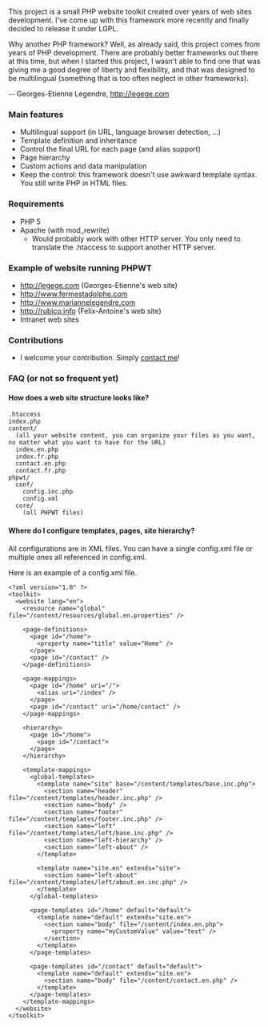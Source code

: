 This project is a small PHP website toolkit created over years of web sites development. I've come up with this framework more recently and finally decided to release it under LGPL.

Why another PHP framework? Well, as already said, this project comes from years of PHP development. There are probably better frameworks out there at this time, but when I started this project, I wasn't able to find one that was giving me a good degree of liberty and flexibility, and that was designed to be multilingual (something that is too often neglect in other frameworks).

-- Georges-Etienne Legendre, http://legege.com

### Main features ###
  * Multilingual support (in URL, language browser detection, ...)
  * Template definition and inheritance
  * Control the final URL for each page (and alias support)
  * Page hierarchy
  * Custom actions and data manipulation
  * Keep the control: this framework doesn't use awkward template syntax. You still write PHP in HTML files.

### Requirements ###

  * PHP 5
  * Apache (with mod\_rewrite)
    * Would probably work with other HTTP server. You only need to translate the .htaccess to support another HTTP server.

### Example of website running PHPWT ###

  * http://legege.com (Georges-Etienne's web site)
  * http://www.fermestadolphe.com
  * http://www.mariannelegendre.com
  * http://rubico.info (Felix-Antoine's web site)
  * Intranet web sites

### Contributions ###

  * I welcome your contribution. Simply [contact me](http://legege.com)!

### FAQ (or not so frequent yet) ###

#### How does a web site structure looks like? ####

```
.htaccess
index.php
content/
  (all your website content, you can organize your files as you want, no matter what you want to have for the URL)
  index.en.php
  index.fr.php
  contact.en.php
  contact.fr.php
phpwt/
  conf/
    config.inc.php
    config.xml
  core/
    (all PHPWT files)
```

#### Where do I configure templates, pages, site hierarchy? ####

All configurations are in XML files. You can have a single config.xml file or multiple ones all referenced in config.xml.

Here is an example of a config.xml file.
```
<?xml version="1.0" ?>
<toolkit>
  <website lang="en">
    <resource name="global" file="/content/resources/global.en.properties" />

    <page-definitions>
      <page id="/home">
        <property name="title" value="Home" />
      </page>
      <page id="/contact" />
    </page-definitions>

    <page-mappings>
      <page id="/home" uri="/">
        <alias uri="/index" />
      </page>
      <page id="/contact" uri="/home/contact" />
    </page-mappings>

    <hierarchy>
      <page id="/home">
        <page id="/contact">
      </page>
    </hierarchy>

    <template-mappings>
      <global-templates>
        <template name="site" base="/content/templates/base.inc.php">
          <section name="header" file="/content/templates/header.inc.php" />
          <section name="body" />
          <section name="footer" file="/content/templates/footer.inc.php" />
          <section name="left" file="/content/templates/left/base.inc.php" />
          <section name="left-hierarchy" />
          <section name="left-about" />
        </template>

        <template name="site.en" extends="site">
          <section name="left-about" file="/content/templates/left/about.en.inc.php" />
        </template>
      </global-templates>

      <page-templates id="/home" default="default">
        <template name="default" extends="site.en">
          <section name="body" file="/content/index.en.php">
            <property name="myCustomValue" value="test" />
          </section>
        </template>
      </page-templates>

      <page-templates id="/contact" default="default">
        <template name="default" extends="site.en">
          <section name="body" file="/content/contact.en.php" />
        </template>
      </page-templates>
    </template-mappings>
  </website>
</toolkit>
```